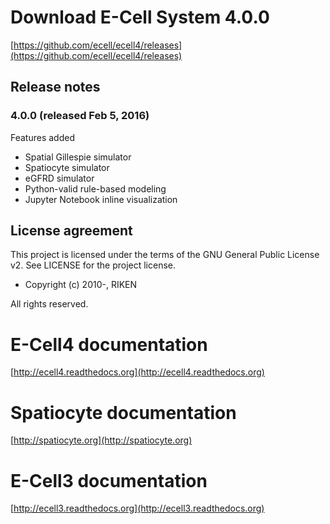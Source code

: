# Download E-Cell System 4.0.0

[https://github.com/ecell/ecell4/releases](https://github.com/ecell/ecell4/releases)

## Release notes
### 4.0.0 (released Feb 5, 2016)
Features added
- Spatial Gillespie simulator
- Spatiocyte simulator
- eGFRD simulator
- Python-valid rule-based modeling
- Jupyter Notebook inline visualization

## License agreement

This project is licensed under the terms of the GNU General Public License v2. See LICENSE for the project license.

* Copyright (c) 2010-, RIKEN

All rights reserved.

# E-Cell4 documentation

[http://ecell4.readthedocs.org](http://ecell4.readthedocs.org)

# Spatiocyte documentation

[http://spatiocyte.org](http://spatiocyte.org)

# E-Cell3 documentation

[http://ecell3.readthedocs.org](http://ecell3.readthedocs.org)

